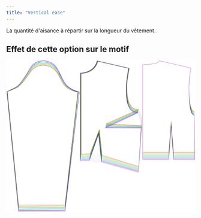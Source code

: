 ```yaml
---
title: "Vertical ease"
---
```


La quantité d'aisance à répartir sur la longueur du vêtement.

## Effet de cette option sur le motif

![Cette image montre l'effet de cette option en superposant plusieurs variantes qui ont une valeur différente pour cette option](breanna_verticalease_sample.svg "Effet de cette option sur le modèle")
